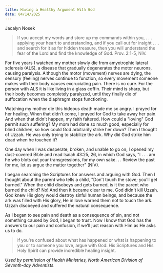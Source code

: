 ```yaml
---
title: Having a Healthy Argument With God
date: 04/14/2025
---
```


Jacalyn Nosek

> <p></p>
> If you accept my words and store up my commands within you, . . . applying your heart to understanding, and if you call out for insight . . . and search for it as for hidden treasure, then you will understand the fear of the Lord and find the knowledge of God. Prov. 2:1-5, NIV.

For five years I watched my mother slowly die from amyotrophic lateral sclerosis (ALS), a disease that gradually degenerates the motor neurons, causing paralysis. Although the motor (movement) nerves are dying, the sensory (feeling) nerves continue to function, so every movement someone makes with their body causes excruciating pain. There is no cure. For the person with ALS it is like living in a glass coffin. Their mind is sharp, but their body becomes completely paralyzed, until they finally die of suffocation when the diaphragm stops functioning.

Watching my mother die this hideous death made me so angry. I prayed for her healing. When that didn't come, I prayed for God to take away her pain. And when that didn't happen, my faith faltered. How could a "loving" God permit such suffering? My mom had done so much good, especially for blind children, so how could God arbitrarily strike her down? Then I thought of Uzzah. He was only trying to stabilize the ark. Why did God strike him dead when he touched it?

One day when I was desperate, broken, and unable to go on, I opened my dust-covered Bible and read Isaiah 43:25, 26, in which God says, "I . . . am he who blots out your transgressions, for my own sake. . . Review the past for me, let us argue the matter together" (NIV).

I began searching the Scriptures for answers and arguing with God. Then I thought about the parent who tells a child, "Don't touch the stove; you'll get burned." When the child disobeys and gets burned, is it the parent who burned the child? No! And then it became clear to me. God didn't kill Uzzah. God knew His glory would destroy sinful human beings, and because the ark was filled with His glory, He in love warned them not to touch the ark. Uzzah disobeyed and suffered the natural consequence.

As I began to see pain and death as a consequence of sin, and not something caused by God, I began to trust. Now I know that God has the answers to our pain and confusion, if we'll just reason with Him as He asks us to do.

> <callout></callout>
> If you're confused about what has happened or what is happening to you or to someone you love, argue with God. His Scriptures and His Holy Spirit can provide incredible healing insight.

_Used by permission of Health Ministries, North American Division of Seventh-day Adventists._